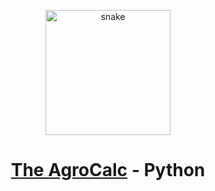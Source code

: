 <div align="center">

  <p align="center">
 <img width="200" src="icon.ico" alt="snake"/>
</p>

  <h1><a href="https://github.com/SachovskiyAlex/AgroCalculator">The AgroCalc</a> - Python</h1>
<!-- Labels: -->
  <!-- First row: -->
  <!-- Second row: -->
  <br>
  
</div>
